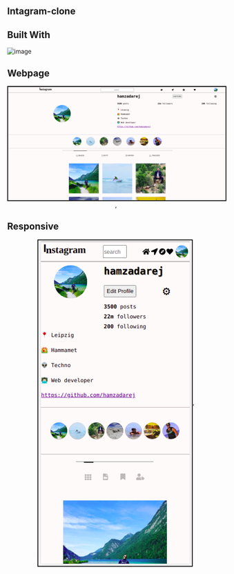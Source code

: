 ## Intagram-clone
## Built With
![image](https://img.shields.io/badge/HTML5-E34F26?style=for-the-badge&logo=html5&logoColor=white)

## Webpage  
<p align="center">
    <img src="./public/images/website-homepage.png" alt="home-page" border="2px" align="center">,
    
## Responsive 
 <p align="center">
    <img src="./public/images/responsive-homepage.png" alt="home-page" border="2px" align="center">,
